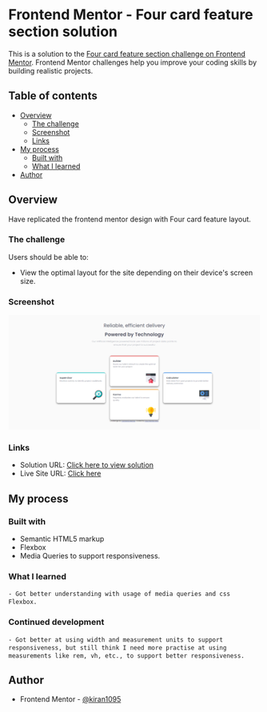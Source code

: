# Frontend Mentor - Four card feature section solution

This is a solution to the [Four card feature section challenge on Frontend Mentor](https://www.frontendmentor.io/challenges/four-card-feature-section-weK1eFYK). Frontend Mentor challenges help you improve your coding skills by building realistic projects. 

## Table of contents

- [Overview](#overview)
  - [The challenge](#the-challenge)
  - [Screenshot](#screenshot)
  - [Links](#links)
- [My process](#my-process)
  - [Built with](#built-with)
  - [What I learned](#what-i-learned)
- [Author](#author)

## Overview

Have replicated the frontend mentor design with Four card feature layout.

### The challenge

Users should be able to:

- View the optimal layout for the site depending on their device's screen size.

### Screenshot

![](./images/fourCardLayout.PNG)

### Links

- Solution URL: [Click here to view solution](https://github.com/kiran1095/four-card-layout)
- Live Site URL: [Click here](https://kiran1095.github.io/four-card-layout/)

## My process

### Built with

- Semantic HTML5 markup
- Flexbox
- Media Queries to support responsiveness.

### What I learned

    - Got better understanding with usage of media queries and css Flexbox.

### Continued development

    - Got better at using width and measurement units to support responsiveness, but still think I need more practise at using measurements like rem, vh, etc., to support better responsiveness.

## Author

- Frontend Mentor - [@kiran1095](https://www.frontendmentor.io/profile/kiran1095)

